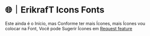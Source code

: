 # 🌐｜ErikrafT Icons Fonts
Este ainda é o Início, mas Conforme ter mais Ícones, mais Ícones vou colocar na Font, Você pode Sugerir Ícones em <a href="https://github.com/erikraft/Icons/issues">Request feature</a>
